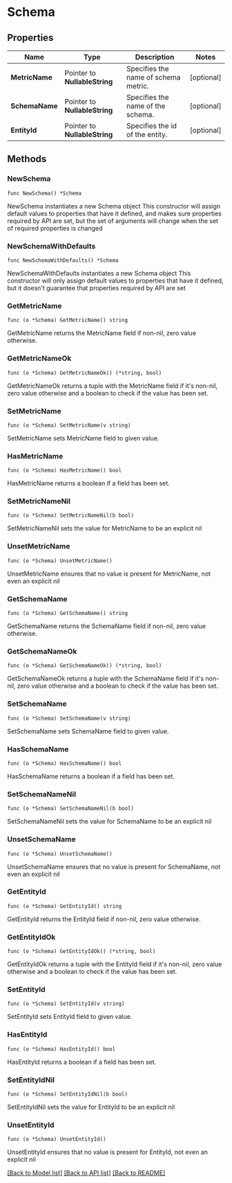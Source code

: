 # Schema

## Properties

Name | Type | Description | Notes
------------ | ------------- | ------------- | -------------
**MetricName** | Pointer to **NullableString** | Specifies the name of schema metric. | [optional] 
**SchemaName** | Pointer to **NullableString** | Specifies the name of the schema. | [optional] 
**EntityId** | Pointer to **NullableString** | Specifies the id of the entity. | [optional] 

## Methods

### NewSchema

`func NewSchema() *Schema`

NewSchema instantiates a new Schema object
This constructor will assign default values to properties that have it defined,
and makes sure properties required by API are set, but the set of arguments
will change when the set of required properties is changed

### NewSchemaWithDefaults

`func NewSchemaWithDefaults() *Schema`

NewSchemaWithDefaults instantiates a new Schema object
This constructor will only assign default values to properties that have it defined,
but it doesn't guarantee that properties required by API are set

### GetMetricName

`func (o *Schema) GetMetricName() string`

GetMetricName returns the MetricName field if non-nil, zero value otherwise.

### GetMetricNameOk

`func (o *Schema) GetMetricNameOk() (*string, bool)`

GetMetricNameOk returns a tuple with the MetricName field if it's non-nil, zero value otherwise
and a boolean to check if the value has been set.

### SetMetricName

`func (o *Schema) SetMetricName(v string)`

SetMetricName sets MetricName field to given value.

### HasMetricName

`func (o *Schema) HasMetricName() bool`

HasMetricName returns a boolean if a field has been set.

### SetMetricNameNil

`func (o *Schema) SetMetricNameNil(b bool)`

 SetMetricNameNil sets the value for MetricName to be an explicit nil

### UnsetMetricName
`func (o *Schema) UnsetMetricName()`

UnsetMetricName ensures that no value is present for MetricName, not even an explicit nil
### GetSchemaName

`func (o *Schema) GetSchemaName() string`

GetSchemaName returns the SchemaName field if non-nil, zero value otherwise.

### GetSchemaNameOk

`func (o *Schema) GetSchemaNameOk() (*string, bool)`

GetSchemaNameOk returns a tuple with the SchemaName field if it's non-nil, zero value otherwise
and a boolean to check if the value has been set.

### SetSchemaName

`func (o *Schema) SetSchemaName(v string)`

SetSchemaName sets SchemaName field to given value.

### HasSchemaName

`func (o *Schema) HasSchemaName() bool`

HasSchemaName returns a boolean if a field has been set.

### SetSchemaNameNil

`func (o *Schema) SetSchemaNameNil(b bool)`

 SetSchemaNameNil sets the value for SchemaName to be an explicit nil

### UnsetSchemaName
`func (o *Schema) UnsetSchemaName()`

UnsetSchemaName ensures that no value is present for SchemaName, not even an explicit nil
### GetEntityId

`func (o *Schema) GetEntityId() string`

GetEntityId returns the EntityId field if non-nil, zero value otherwise.

### GetEntityIdOk

`func (o *Schema) GetEntityIdOk() (*string, bool)`

GetEntityIdOk returns a tuple with the EntityId field if it's non-nil, zero value otherwise
and a boolean to check if the value has been set.

### SetEntityId

`func (o *Schema) SetEntityId(v string)`

SetEntityId sets EntityId field to given value.

### HasEntityId

`func (o *Schema) HasEntityId() bool`

HasEntityId returns a boolean if a field has been set.

### SetEntityIdNil

`func (o *Schema) SetEntityIdNil(b bool)`

 SetEntityIdNil sets the value for EntityId to be an explicit nil

### UnsetEntityId
`func (o *Schema) UnsetEntityId()`

UnsetEntityId ensures that no value is present for EntityId, not even an explicit nil

[[Back to Model list]](../README.md#documentation-for-models) [[Back to API list]](../README.md#documentation-for-api-endpoints) [[Back to README]](../README.md)


